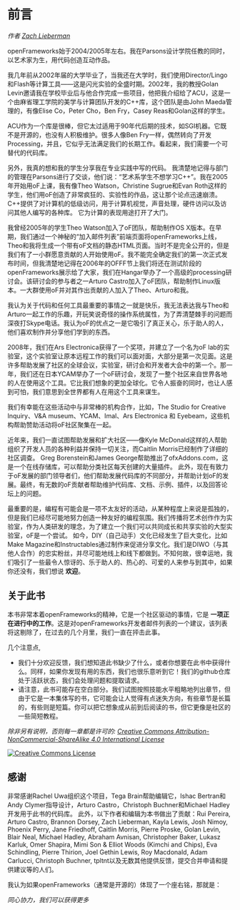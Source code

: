 # 前言

*作者 [Zach Lieberman](http://thesystemis.com)*


openFrameworks始于2004/2005年左右。我在Parsons设计学院任教的同时，以艺术家为生，用代码创造互动作品。

我几年前从2002年届的大学毕业了，当我还在大学时，我们使用Director/Lingo和Flash等计算工具——这是闪光实验的全盛时期。2002年，我的教授Golan Levin邀请我在学校毕业后与他合作完成一些项目，他把我介绍给了ACU，这是一个由麻省理工学院的美学与计算团队开发的C++库，这个团队是由John Maeda管理的，有像Elise Co，Peter Cho，Ben Fry，Casey Reas和Golan这样的学生。

ACU作为一个库是很棒，但它太过适用于90年代后期的技术，如SGI机器。它既不是开源的，也没有人积极维护。很多人像Ben Fry一样，偶然转向了开发Processing，并且，它似乎无法满足我们的长期工作。看起来，我们需要一个可替代的代码库。

另外，我真的想和我的学生分享我在专业实践中写的代码。 我清楚地记得与部门的管理在Parsons进行了交谈，他们说：“艺术系学生不想学习C++”。我在2005年开始用oF上课，我有像Theo Watson，Christine Sugrue和Evan Roth这样的学生，他们用oF创造了非常疯狂的、实验性的作品，这让那个论点迅速崩溃。C++提供了对计算机的低级访问，用于计算机视觉，声音处理，硬件访问以及访问其他人编写的各种库。 它为计算的表现用途打开了大门。

我曾经2005年的学生Theo Watson加入了oF团队，帮助制作OS X版本。在早期，我们通过一个神秘的“加入邮件列表”前端页面将openFrameworks上线，Theo和我将生成一个带有oF文档的静态HTML页面。当时不是完全公开的，但是我们有了一小群愿意贡献的人开始使用oF。我不能完全确定我们的第一次正式发布时间，但我清楚地记得在2006年的OFFF节上我们将还在测试阶段的openFrameworks展示给了大家，我们在Hangar举办了一个高级的processing研讨会。该研讨会的参与者之一Arturo Castro加入了oF团队，帮助制作Linux版本。一大群使用oF并对其作出贡献的人加入了Theo、Arturo和我。

我认为关于代码和任何工具最重要的事情之一就是快乐，我无法表达我与Theo和Arturo一起工作的乐趣，开玩笑说奇怪的操作系统属性，为了弄清楚棘手的问题而深夜打Skype电话。我认为oF的优点之一是它吸引了真正关心，乐于助人的人，他们喜欢制作并分享他们学到的东西。

2008年，我们在Ars Electronica获得了一个奖项，并建立了一个名为oF lab的实验室，这个实验室让原本远程工作的我们可以面对面，大部分是第一次见面。这是许多帮助发展了社区的全球会议，实验室，研讨会和开发者大会中的第一个。那一年，我们还在日本YCAM举办了一个oF研讨会，发现了一整个社区来自世界各地的人在使用这个工具。它比我们想象的更加全球化。它令人振奋的同时，也让人感到可怕，我们意思到全世界都有人在用这个工具来谋生。

我们有幸能在这些活动中与非常棒的机构合作，比如，The Studio for Creative Inquiry、V&A museum、YCAM、Imal、Ars Electronica 和 Eyebeam，这些机构帮助赞助活动将oF社区聚集在一起。

近年来，我们一直试图帮助发展和扩大社区——像Kyle McDonald这样的人帮助组织了开发人员的各种利益并保持一切关注，而Caitlin Morris已经制作了详细的社区调查。 Greg Borenstein和James George帮助推出了ofxAddons.com，这是一个在线存储库，可以帮助分类社区每天创建的大量插件。 此外，现在有致力于oF发展的部门领导者们，他们帮助发展代码库的不同部分，并帮助计划oF的发展。最终，有无数的oF贡献者帮助维护代码库、文档、示例、插件，以及回答论坛上的问题。

最重要的是，编程有可能会是一项不太友好的活动，从某种程度上来说是孤独的，但是我们已经尽可能地努力创造一种友好的编程氛围。我们传播将艺术创作作为实验室，作为人类研发的理念，为了建立一个我们可以共同成长和共享实验的大型实验室，oF是一个尝试。 如今，DIY（自己动手）文化已经发生了巨大变化，比如Make Magazine和Instructables通过制作来促进分享文化。我们是DIWO（与其他人合作）的忠实粉丝，并尽可能地线上和线下都做到。不知何故，很幸运地，我们吸引了一些最令人惊讶的、乐于助人的、热心的、可爱的人来参与到其中，如果你还没有，我们想说 **欢迎**。

## 关于此书

本书非常本着openFrameworks的精神，它是一个社区驱动的事情，它是 **一项正在进行中的工作**。这是对openFrameworks开发者邮件列表的一个建议，该列表将这剔除了，在过去的几个月里，我们一直在抨击此事。

几个注意点,

* 我们十分欢迎反馈，我们想知道此书缺少了什么，或者你想要在此书中获得什么。同样，如果你发现有用的东西，我们也很乐意听到它！我们的github仓库处于活跃状态，我们会处理问题和提取请求。
* 请注意，此书可能存在空白部分。我们试图按照技能水平粗略地列出章节，但由于它是一本集体写的书，它可能会让人觉得有点迷失方向，有些章节是长篇的，有些则是短篇。你可以把它想象成从前到后阅读的书，但它更像是社区的一些简短教程。

*除非另有说明，否则每一章都是许可的: [Creative Commons Attribution-NonCommercial-ShareAlike 4.0 International License](http://creativecommons.org/licenses/by-nc-sa/4.0/deed.en_US)*

<a rel="license" href="http://creativecommons.org/licenses/by-nc-sa/4.0/deed.en_US"><img alt="Creative Commons License" style="border-width:0" src="http://i.creativecommons.org/l/by-nc-sa/4.0/88x31.png" /></a>


## 感谢

非常感谢Rachel Uwa组织这个项目，Tega Brain帮助编辑它，Ishac Bertran和Andy Clymer指导设计，Arturo Castro，Christoph Buchner和Michael Hadley开发用于此书的代码库。 此外，以下作者和编辑为本书做出了贡献：Rui Pereira, Arturo Castro, Brannon Dorsey, Zach Lieberman, Kayla Lewis, Josh Nimoy, Phoenix Perry, Jane Friedhoff, Caitlin Morris, Pierre Proske, Golan Levin, Blair Neal, Michael Hadley, Abraham Avnisan, Christopher Baker, Lukasz Karluk, Omer Shapira, Mimi Son & Elliot Woods (Kimchi and Chips), Eva Schindling, Pierre Thirion, Joel Gethin Lewis, Roy Macdonald, Adam Carlucci, Christoph Buchner, tpltnt以及无数其他提供反馈，提交合并申请和提供建议等的人们。

我认为如果openFrameworks（通常是开源的）体现了一个座右铭，那就是：

*同心协力，我们可以获得更多*
